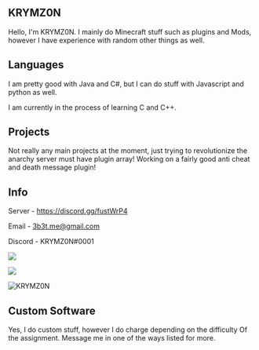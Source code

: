 ## KRYMZ0N
Hello, I'm KRYMZ0N. I mainly do Minecraft stuff such as plugins and Mods, however I have experience with random other things as well.
## Languages
I am pretty good with Java and C#, but I can do stuff with Javascript and python as well.

I am currently in the process of learning C and C++.

## Projects
Not really any main projects at the moment, just trying to revolutionize the anarchy server must have plugin array! 
Working on a fairly good anti cheat and death message plugin!

## Info

Server - https://discord.gg/fustWrP4

Email - 3b3t.me@gmail.com

Discord - KRYMZ0N#0001

<p><img align="center" s<p align="center"><img align="center" src="https://github-readme-stats.vercel.app/api?username=KRYMZ0N&theme=jolly&show_icons=true)"></p>

<p><img align="center" s<p align="center"><img align="center" src="https://github-readme-stats.vercel.app/api/top-langs/?username=KRYMZ0N&layout=compact&text_color=5baddf&icon_color=FFF&theme=jolly""></p>
  
  <p> <img src="https://komarev.com/ghpvc/?username=KRYMZ0N" alt="KRYMZ0N" /> </p>

## Custom Software
Yes, I do custom stuff, however I do charge depending on the difficulty
Of the assignment. Message me in one of the ways listed for more.

